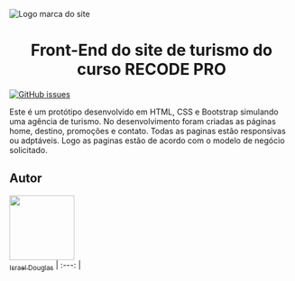 ![Logo marca do site](https://user-images.githubusercontent.com/75404480/178051922-099feb28-891e-494c-8a8e-31d50504b0c1.png)

<h1 align="center"> Front-End do site de turismo do curso RECODE PRO </h1>

[![GitHub issues](https://img.shields.io/static/v1?label=Status&message=Em%Desenvolvimento&color=green)](https://github.com/israeldouglas25/site-turismo-recode/issues)

Este é um protótipo desenvolvido em HTML, CSS e Bootstrap simulando uma agência de turismo. 
No desenvolvimento foram criadas as páginas home, destino, promoções e contato.
Todas as paginas estão responsivas ou adptáveis. Logo as paginas estão de acordo com o modelo de negócio solicitado.

## Autor
[<img src="https://user-images.githubusercontent.com/75404480/178065147-0ac46259-5747-42b2-afc9-09a04a68e3b6.jpg" width=115><br><sub>Israel Douglas</sub>](https://github.com/israeldouglas25)
| :---: |
